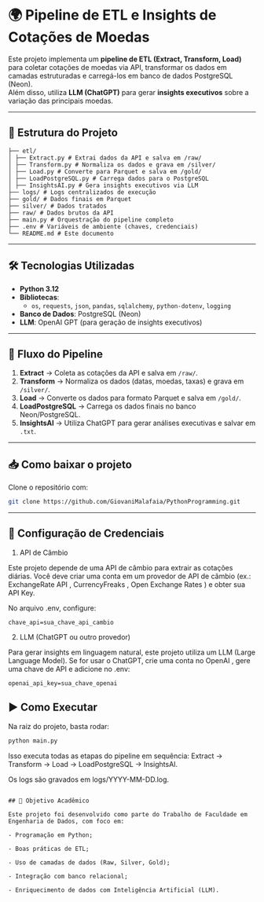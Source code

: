 # 🌍 Pipeline de ETL e Insights de Cotações de Moedas

Este projeto implementa um **pipeline de ETL (Extract, Transform, Load)** para coletar cotações de moedas via API, transformar os dados em camadas estruturadas e carregá-los em banco de dados PostgreSQL (Neon).  
Além disso, utiliza **LLM (ChatGPT)** para gerar **insights executivos** sobre a variação das principais moedas.

---

## 🚀 Estrutura do Projeto
```text
├── etl/
│ ├── Extract.py # Extrai dados da API e salva em /raw/
│ ├── Transform.py # Normaliza os dados e grava em /silver/
│ ├── Load.py # Converte para Parquet e salva em /gold/
│ ├── LoadPostgreSQL.py # Carrega dados para o PostgreSQL
│ ├── InsightsAI.py # Gera insights executivos via LLM
├── logs/ # Logs centralizados de execução
├── gold/ # Dados finais em Parquet
├── silver/ # Dados tratados
├── raw/ # Dados brutos da API
├── main.py # Orquestração do pipeline completo
├── .env # Variáveis de ambiente (chaves, credenciais)
└── README.md # Este documento
```
---

## 🛠️ Tecnologias Utilizadas

- **Python 3.12**
- **Bibliotecas**:  
  -  `os`, `requests`, `json`, `pandas`, `sqlalchemy`, `python-dotenv`, `logging`  
- **Banco de Dados**: PostgreSQL (Neon)  
- **LLM**: OpenAI GPT (para geração de insights executivos)  

---

## 🔄 Fluxo do Pipeline

1. **Extract** → Coleta as cotações da API e salva em `/raw/`.  
2. **Transform** → Normaliza os dados (datas, moedas, taxas) e grava em `/silver/`.  
3. **Load** → Converte os dados para formato Parquet e salva em `/gold/`.  
4. **LoadPostgreSQL** → Carrega os dados finais no banco Neon/PostgreSQL.  
5. **InsightsAI** → Utiliza ChatGPT para gerar análises executivas e salvar em `.txt`.  

---

## 📥 Como baixar o projeto

Clone o repositório com:

```bash
git clone https://github.com/GiovaniMalafaia/PythonProgramming.git
```
---

## 🔑 Configuração de Credenciais
1. API de Câmbio

Este projeto depende de uma API de câmbio para extrair as cotações diárias.
Você deve criar uma conta em um provedor de API de câmbio (ex.: ExchangeRate API
, CurrencyFreaks
, Open Exchange Rates
) e obter sua API Key.

No arquivo .env, configure:

```
chave_api=sua_chave_api_cambio
```

2. LLM (ChatGPT ou outro provedor)

Para gerar insights em linguagem natural, este projeto utiliza um LLM (Large Language Model).
Se for usar o ChatGPT, crie uma conta no OpenAI
, gere uma chave de API e adicione no .env:

```
openai_api_key=sua_chave_openai
```

## ▶️ Como Executar

Na raiz do projeto, basta rodar:

```bash
python main.py
```

Isso executa todas as etapas do pipeline em sequência: Extract → Transform → Load → LoadPostgreSQL → InsightsAI.

Os logs são gravados em logs/YYYY-MM-DD.log.
```

## 📌 Objetivo Acadêmico

Este projeto foi desenvolvido como parte do Trabalho de Faculdade em Engenharia de Dados, com foco em:

- Programação em Python;

- Boas práticas de ETL;

- Uso de camadas de dados (Raw, Silver, Gold);

- Integração com banco relacional;

- Enriquecimento de dados com Inteligência Artificial (LLM).